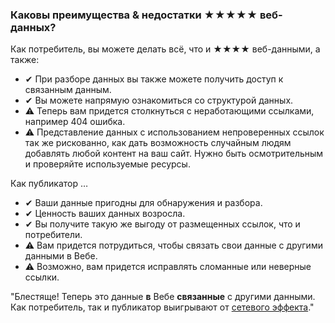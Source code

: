 ### Каковы преимущества &amp; недостатки <span class="stars-inline">&#x2605;&#x2605;&#x2605;&#x2605;&#x2605;</span> веб-данных?

Как потребитель, вы можете делать всё, что и <span class="stars-inline">&#x2605;&#x2605;&#x2605;&#x2605;</span> веб-данными, а также:

- &#10004; При разборе данных вы также можете получить доступ к связанным данным.
- &#10004; Вы можете напрямую ознакомиться со структурой данных.
- &#9888; Теперь вам придется столкнуться с неработающими ссылками, например 404 ошибка.
- &#9888; Представление данных с использованием непроверенных ссылок так же рискованно, как дать возможность случайным людям добавлять любой контент на ваш сайт. Нужно быть осмотрительным и проверяйте используемые ресурсы.

Как публикатор &hellip;

- &#10004; Ваши данные пригодны для обнаружения и разбора.
- &#10004; Ценность ваших данных возросла.
- &#10004; Вы получите такую же выгоду от размещенных ссылок, что и потребители.
- &#9888; Вам придется потрудиться, чтобы связать свои данные с другими данными в Вебе.
- &#9888; Возможно, вам придется исправлять сломанные или неверные ссылки.

"Блестяще! Теперь это данные **в** Вебе **связанные** с другими данными. Как потребитель, так и публикатор выигрывают от [сетевого эффекта](https://ru.wikipedia.org/wiki/%D0%A1%D0%B5%D1%82%D0%B5%D0%B2%D0%BE%D0%B9_%D1%8D%D1%84%D1%84%D0%B5%D0%BA%D1%82 "Сетевой эффект - Википедия, бесплатная энциклопедия")."